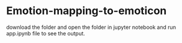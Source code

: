 # Emotion-mapping-to-emoticon
download the folder and open the folder in jupyter notebook and run app.ipynb file to see the output.
